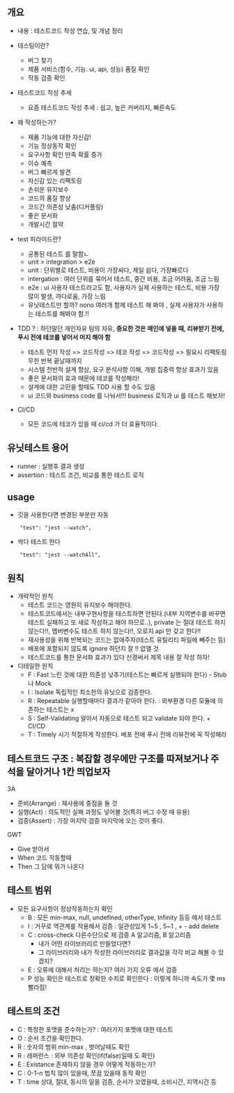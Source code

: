 ## 개요

- 내용 : 테스트코드 작성 연습, 및 개념 정리
- 테스팅이란?

  - 버그 찾기
  - 제품 서비스(함수, 기능. ui, api, 성능) 품질 확인
  - 작동 검증 확인

- 테스트코드 작성 추세

  - 요즘 테스트코드 작성 추세 : 쉽고, 높은 커버리지, 빠른속도

- 왜 작성하는가?

  - 제품 기능에 대한 자신감!
  - 기능 정상동작 확인
  - 요구사항 확인 만족 확률 증가
  - 이슈 예측
  - 버그 빠르게 발견
  - 자신감 있는 리팩토링
  - 손쉬운 유지보수
  - 코드의 품질 향상
  - 코드간 의존성 낮춤(디커플링)
  - 좋은 문서화
  - 개발시간 절약

- test 피라미드란?

  - 공통된 테스트 를 말함ㄴ
  - unit > integration > e2e
  - unit : 단위별로 테스트, 비용이 가장싸다, 제일 쉽다, 가장빠르다
  - intergation : 여러 단위를 묶어서 테스트, 중간 비용, 조금 어려움, 조금 느림
  - e2e : ui 사용자 테스트라고도 함, 사용자가 실제 사용하는 테스트, 비용 가장 많이 발생, 까다로움, 가장 느림
  - 유닛테스트만 할까? nono 여러개 함께 테스트 해 봐야 , 실제 사용자가 사용하는 테스트를 해봐야 함.!!

- TDD ? : 하던말던 개인자유 팀의 자유, **중요한 것은 메인에 넣을 때, 리뷰받기 전에, 푸시 전에 테코를 넣어서 머지 해야 함**

  - 테스트 먼저 작성 => 코드작성 => 테코 작성 => 코드작성 => 필요시 리팩토링 무한 반복 끝날때까지
  - 시스템 전반적 설계 향상, 요구 분석사항 이해, 개발 집중력 향상 효과가 있음
  - 좋은 문서화의 효과 때문에 테코를 작성해라!
  - 설계에 대한 고민을 할때도 TDD 사용 할 수도 있음
  - ui 코드와 business code 를 나눠서!!! business 로직과 ui 를 테스트 해보자!

- CI/CD
  - 모든 코드에 테코가 있을 때 ci/cd 가 더 효율적이다.

## 유닛테스트 용어

- runner : 실행후 결과 생성
- assertion : 테스트 조건, 비교를 통한 테스트 로직

## usage

- 깃을 사용한다면 변경된 부분만 자동

```
    "test": "jest --watch",
```

- 싹다 테스트 한다

```
    "test": "jest --watchAll",
```

## 원칙

- 개략적인 원칙
  - 테스트 코드는 영원히 유지보수 해야한다.
  - 테스트코드에서는 내부구현사항을 테스트하면 안된다.(내부 지역변수를 바꾸면 테스트 실패하고 또 새로 작성하고 해야 하므로..), private 는 절대 테스트 하지 않는다!!, 멤버변수도 테스트 하지 않는다!!, 오로지 api 만 갖고 한다!!
  - 재사용성을 위해 반복되는 코드는 없애주자(테스트 유틸리티 파일에 빼주는 등)
  - 배포에 포함되지 않도록 ignore 하던지 잘 !! 없앨 것
  - 테스트코드를 통한 문서화 효과가 있다 신경써서 제목 내용 잘 작성 하자!
- 디테일한 원칙
  - F : Fast 느린 것에 대한 의존성 낮추기(테스트는 빠르게 실행되야 한다) - Stub 나 Mock
  - I : Isolate 독립적인 최소한의 유닛으로 검증한다.
  - R : Repeatable 실행할때마다 결과가 같아야 한다. : 외부환경 다른 모듈에 의존하는 테스트는 x
  - S : Self-Validating 알아서 자동으로 테스트 되고 validate 되야 한다. + CI/CD
  - T : Timely 시기 적절하게 작성한다. 배포 전에 푸시 전에 리뷰전에 꼭 작성해라

## 테스트코드 구조 : 복잡할 경우에만 구조를 따져보거나 주석을 달아거나 1칸 띄업보자

3A

- 준비(Arrange) : 재사용에 중점을 둘 것
- 실행(Act) : 의도적인 실패 과정도 넣어볼 것(특히 버그 수정 때 유용)
- 검증(Assert) : 가장 마지막 검증 마지막에 오는 것이 좋다.

GWT

- Give 받아서
- When 코드 작동할때
- Then 그 담에 뭐가 나온다

## 테스트 범위

- 모든 요구사항이 정상작동하는지 확인
  - B : 모든 min-max, null, undefined, otherType, Infinity 등등 에서 테스트
  - I : 거꾸로 역관계를 적용해서 검증 : 일관성있게 1~5 , 5~1 , + - add delete
  - C : cross-check 다른수단으로 재 검증 A 알고리즘, B 알고리즘
    - 내가 어떤 라이브러리르 만들었다면?
    - 그 라이브러리와 내가 작성한 라이브러리로 결과값을 각각 비교 해볼 수 있겠지?
  - E : 오류에 대해서 처리는 하는지? 여러 가지 오류 에서 검증
  - P 성능 확인은 테스트로 정확한 수치로 확인한다 : 이렇게 하니까 속도가 몇 ms 빨라짐!

## 테스트의 조건

- C : 특정한 포맷을 준수하는가? : 여러가지 포멧애 대한 테스트
- O : 순서 조건을 확인한다.
- R : 숫자의 범위 min-max , 벗어날때도 확인
- R : 레퍼런스 : 외부 의존성 확인(if(false)일때 도 확인)
- E : Existance 존재하지 않을 경우 어떻게 작동하는가?
- C : 0-1-n 법칙 많이 있을때, 쪼끔 있을때 동작 확인
- T : time 상대, 절대, 동시의 일을 검증, 순서가 꼬였을때, 소비시간, 지역시간 등
